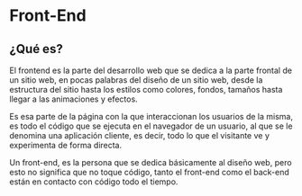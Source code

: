 # Front-End

## ¿Qué es?

El frontend es la parte del desarrollo web que se dedica a la parte frontal de un sitio web, en pocas palabras del diseño de un sitio web, desde la estructura del sitio hasta los estilos como colores, fondos, tamaños hasta llegar a las animaciones y efectos.

Es esa parte de la página con la que interaccionan los usuarios de la misma, es todo el código que se ejecuta en el navegador de un usuario, al que se le denomina una aplicación cliente, es decir, todo lo que el visitante ve y experimenta de forma directa.

Un front-end, es la persona que se dedica básicamente al diseño web, pero esto no significa que no toque código, tanto el front-end como el back-end están en contacto con código todo el tiempo.